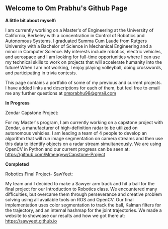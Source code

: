 ## Welcome to Om Prabhu's Github Page


**A little bit about myself:**


I am currently working on a Master's of Engineering at the University of California, Berkeley with a concentration in Control of Robotics and Autonomous Systems. I graduated Summa Cum Laude from Rutgers University with a Bachelor of Science in Mechanical Engineering and a minor in Computer Science. My interests include robotics, electric vehicles, and aerospace and I am looking for full-time opportunities where I can use my technical skills to work on projects that will accelerate humanity into the future! When I am not working, I enjoy playing volleyball, doing crosswords, and participating in trivia contests.


This page contains a portfolio of some of my previous and current projects. I have added links and descriptions for each of them, but feel free to email me any further questions at omprabhu98@gmail.com


**In Progress**


Zendar Capstone Project: 

For my Master's program, I am currently working on a capstone project with Zendar, a manufacturer of high-definition radar to be utilized on autonomous vehicles. I am leading a team of 4 people to develop an algorithm that will run image segmentation on camera streams and then use this data to identify objects on a radar stream simultaneously. We are using OpenCV in Python and our current progress can be seen at: https://github.com/Mmengyw/Capstone-Project


**Completed**


Robotics Final Project- SawYeet: 

My team and I decided to make a Sawyer arm track and hit a ball for the final project for our Introduction to Robotics class. We encountered many difficulties, but overcame them through perseverance and creative problem solving using all available tools on ROS and OpenCV. Our final implementation uses color segmentation to track the ball, Kalman filters for the trajectory, and an internal hashmap for the joint trajectories. We made a website to showcase our results and how we got there at: https://sawyeet.github.io
